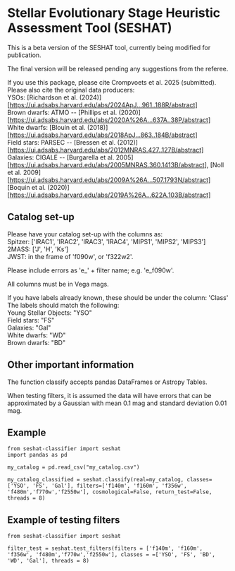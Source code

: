 # Stellar Evolutionary Stage Heuristic Assessment Tool (SESHAT)

This is a beta version of the SESHAT tool, currently being modified for publication.

The final version will be released pending any suggestions from the referee.

If you use this package, please cite Crompvoets et al. 2025 (submitted). Please also cite the original data producers:  
YSOs: [Richardson et al. (2024)][https://ui.adsabs.harvard.edu/abs/2024ApJ...961..188R/abstract]  
Brown dwarfs: ATMO -- [Phillips et al. (2020)][https://ui.adsabs.harvard.edu/abs/2020A%26A...637A..38P/abstract]  
White dwarfs: [Blouin et al. (2018)][https://ui.adsabs.harvard.edu/abs/2018ApJ...863..184B/abstract]  
Field stars: PARSEC -- [Bressen et al. (2012)][https://ui.adsabs.harvard.edu/abs/2012MNRAS.427..127B/abstract]  
Galaxies: CIGALE -- [Burgarella et al. 2005][https://ui.adsabs.harvard.edu/abs/2005MNRAS.360.1413B/abstract], [Noll et al. 2009][https://ui.adsabs.harvard.edu/abs/2009A%26A...507.1793N/abstract] [Boquin et al. (2020)][https://ui.adsabs.harvard.edu/abs/2019A%26A...622A.103B/abstract]  


## Catalog set-up
Please have your catalog set-up with the columns as:  
Spitzer: ['IRAC1', 'IRAC2', 'IRAC3', 'IRAC4', 'MIPS1', 'MIPS2', 'MIPS3']  
2MASS: ['J', 'H', 'Ks']  
JWST: in the frame of 'f090w', or 'f322w2'.  

Please include errors as 'e_' + filter name; e.g. 'e_f090w'.  

All columns must be in Vega mags.  

If you have labels already known, these should be under the column: 'Class'  
The labels should match the following:  
Young Stellar Objects: "YSO"  
Field stars: "FS"  
Galaxies: "Gal"  
White dwarfs: "WD"  
Brown dwarfs: "BD"   

## Other important information
The function classify accepts pandas DataFrames or Astropy Tables.  

When testing filters, it is assumed the data will have errors that can be approximated by a Gaussian with mean 0.1 mag and standard deviation 0.01 mag.

## Example

~~~
from seshat-classifier import seshat
import pandas as pd

my_catalog = pd.read_csv("my_catalog.csv")

my_catalog_classified = seshat.classify(real=my_catalog, classes=['YSO', 'FS', 'Gal'], filters=['f140m', 'f160m', 'f356w', 'f480m','f770w','f2550w'], cosmological=False, return_test=False, threads = 8)
~~~

## Example of testing filters

~~~
from seshat-classifier import seshat

filter_test = seshat.test_filters(filters = ['f140m', 'f160m', 'f356w', 'f480m','f770w','f2550w'], classes = =['YSO', 'FS', 'BD', 'WD', 'Gal'], threads = 8)
~~~